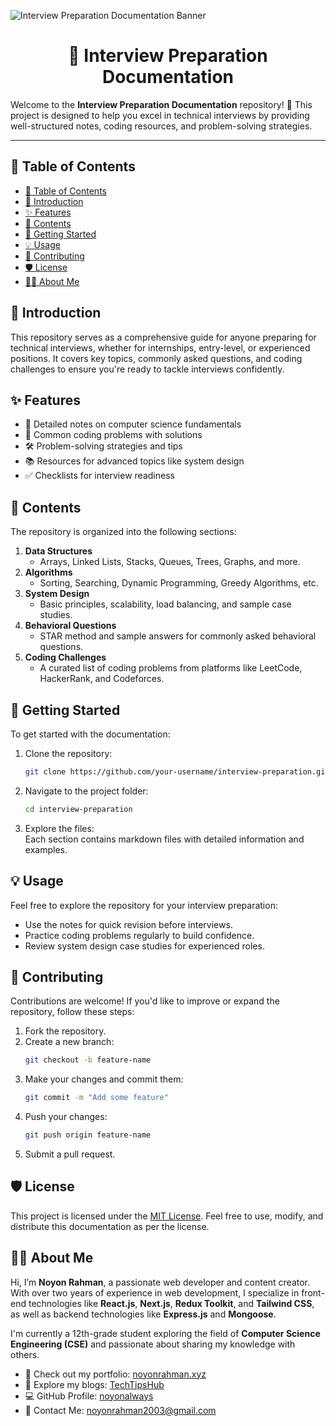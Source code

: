![Interview Preparation Documentation Banner](https://i.ibb.co.com/TwRQVnW/interview-preparation-compressed.png)

<h1 align="center">🚀 Interview Preparation Documentation</h1>

Welcome to the **Interview Preparation Documentation** repository! 🎉 This project is designed to help you excel in technical interviews by providing well-structured notes, coding resources, and problem-solving strategies.

---

## 📌 Table of Contents

- [📌 Table of Contents](#-table-of-contents)
- [🌟 Introduction](#-introduction)
- [✨ Features](#-features)
- [📂 Contents](#-contents)
- [🚀 Getting Started](#-getting-started)
- [💡 Usage](#-usage)
- [🤝 Contributing](#-contributing)
- [🛡️ License](#️-license)
- [🧑‍💻 About Me](#-about-me)

## 🌟 Introduction

This repository serves as a comprehensive guide for anyone preparing for technical interviews, whether for internships, entry-level, or experienced positions. It covers key topics, commonly asked questions, and coding challenges to ensure you're ready to tackle interviews confidently.

## ✨ Features

- 📖 Detailed notes on computer science fundamentals
- 🧩 Common coding problems with solutions
- 🛠️ Problem-solving strategies and tips
- 📚 Resources for advanced topics like system design
- ✅ Checklists for interview readiness

## 📂 Contents

The repository is organized into the following sections:

1. **Data Structures**
   - Arrays, Linked Lists, Stacks, Queues, Trees, Graphs, and more.
2. **Algorithms**
   - Sorting, Searching, Dynamic Programming, Greedy Algorithms, etc.
3. **System Design**
   - Basic principles, scalability, load balancing, and sample case studies.
4. **Behavioral Questions**
   - STAR method and sample answers for commonly asked behavioral questions.
5. **Coding Challenges**
   - A curated list of coding problems from platforms like LeetCode, HackerRank, and Codeforces.

## 🚀 Getting Started

To get started with the documentation:

1. Clone the repository:

   ```bash
   git clone https://github.com/your-username/interview-preparation.git
   ```

2. Navigate to the project folder:

   ```bash
   cd interview-preparation
   ```

3. Explore the files:  
   Each section contains markdown files with detailed information and examples.

## 💡 Usage

Feel free to explore the repository for your interview preparation:

- Use the notes for quick revision before interviews.
- Practice coding problems regularly to build confidence.
- Review system design case studies for experienced roles.

## 🤝 Contributing

Contributions are welcome! If you'd like to improve or expand the repository, follow these steps:

1. Fork the repository.
2. Create a new branch:
   ```bash
   git checkout -b feature-name
   ```
3. Make your changes and commit them:
   ```bash
   git commit -m "Add some feature"
   ```
4. Push your changes:
   ```bash
   git push origin feature-name
   ```
5. Submit a pull request.

## 🛡️ License

This project is licensed under the [MIT License](./LICENSE.md). Feel free to use, modify, and distribute this documentation as per the license.

## 🧑‍💻 About Me

Hi, I’m **Noyon Rahman**, a passionate web developer and content creator. With over two years of experience in web development, I specialize in front-end technologies like **React.js**, **Next.js**, **Redux Toolkit**, and **Tailwind CSS**, as well as backend technologies like **Express.js** and **Mongoose**.

I'm currently a 12th-grade student exploring the field of **Computer Science Engineering (CSE)** and passionate about sharing my knowledge with others.

- 🌟 Check out my portfolio: [noyonrahman.xyz](https://techtipshub.noyonrahman.xyz)
- 📝 Explore my blogs: [TechTipsHub](https://techtipshub.noyonrahman.xyz)
- 💻 GitHub Profile: [noyonalways](https://github.com/noyonalways)
- 📧 Contact Me: [noyonrahman2003@gmail.com](mailto:noyonrahman2003@gmail.com)

